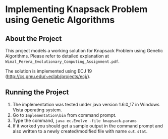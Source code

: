 # Implementing Knapsack Problem using Genetic Algorithms

## About the Project

This project models a working solution for Knapsack Problem using Genetic Algorithms. Please refer to detailed explanation at 
`Wimal_Perera_Evolutionary_Computing_Assignment.pdf`.

The solution is implemented using ECJ 19 (http://cs.gmu.edu/~eclab/projects/ecj/).

## Running the Project

1. The implementation was tested under java version 1.6.0_17 in Windows Vista operating system. 
2. Go to `Implementation\bin` from command prompt. 
3. Type the command, `java ec.Evolve -file knapsack.params` 
4. If it worked you should get a sample output in the command prompt and also written to a newly created/modified file with name `out.stat`.

